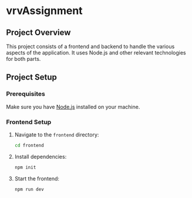 # vrvAssignment

## Project Overview
This project consists of a frontend and backend to handle the various aspects of the application. It uses Node.js and other relevant technologies for both parts.

## Project Setup

### Prerequisites
Make sure you have [Node.js](https://nodejs.org/) installed on your machine.

### Frontend Setup

1. Navigate to the `frontend` directory:
   ```bash
   cd frontend


2. Install dependencies:
   ```bash
   npm init


1. Start the frontend:
   ```bash
   npm run dev
